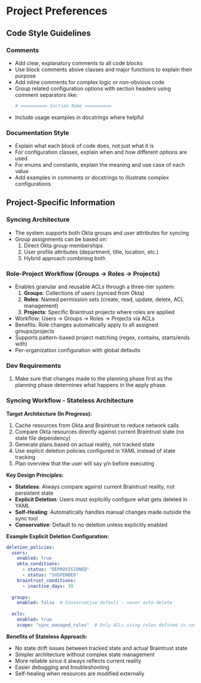# Project Preferences

## Code Style Guidelines

### Comments
- Add clear, explanatory comments to all code blocks
- Use block comments above classes and major functions to explain their purpose
- Add inline comments for complex logic or non-obvious code
- Group related configuration options with section headers using comment separators like:
  ```python
  # ========== Section Name ==========
  ```
- Include usage examples in docstrings where helpful

### Documentation Style
- Explain what each block of code does, not just what it is
- For configuration classes, explain when and how different options are used
- For enums and constants, explain the meaning and use case of each value
- Add examples in comments or docstrings to illustrate complex configurations

## Project-Specific Information

### Syncing Architecture
- The system supports both Okta groups and user attributes for syncing
- Group assignments can be based on:
  1. Direct Okta group memberships
  2. User profile attributes (department, title, location, etc.)
  3. Hybrid approach combining both

### Role-Project Workflow (Groups → Roles → Projects)
- Enables granular and reusable ACLs through a three-tier system:
  1. **Groups**: Collections of users (synced from Okta)
  2. **Roles**: Named permission sets (create, read, update, delete, ACL management)
  3. **Projects**: Specific Braintrust projects where roles are applied
- Workflow: Users → Groups → Roles → Projects via ACLs
- Benefits: Role changes automatically apply to all assigned groups/projects
- Supports pattern-based project matching (regex, contains, starts/ends with)
- Per-organization configuration with global defaults

### Dev Requirements
1. Make sure that changes made to the planning phase first as the planning phase determines what happens in the apply phase.

### Syncing Workflow - Stateless Architecture
**Target Architecture (In Progress):**
1. Cache resources from Okta and Braintrust to reduce network calls
2. Compare Okta resources directly against current Braintrust state (no state file dependency)
3. Generate plans based on actual reality, not tracked state
4. Use explicit deletion policies configured in YAML instead of state tracking
5. Plan overview that the user will say y/n before executing

**Key Design Principles:**
- **Stateless**: Always compare against current Braintrust reality, not persistent state
- **Explicit Deletion**: Users must explicitly configure what gets deleted in YAML
- **Self-Healing**: Automatically handles manual changes made outside the sync tool
- **Conservative**: Default to no deletion unless explicitly enabled

**Example Explicit Deletion Configuration:**
```yaml
deletion_policies:
  users:
    enabled: true
    okta_conditions:
      - status: "DEPROVISIONED"
      - status: "SUSPENDED"
    braintrust_conditions:
      - inactive_days: 30
  
  groups:
    enabled: false  # Conservative default - never auto-delete
  
  acls:
    enabled: true
    scope: "sync_managed_roles"  # Only ACLs using roles defined in config
```

**Benefits of Stateless Approach:**
- No state drift issues between tracked state and actual Braintrust state
- Simpler architecture without complex state management
- More reliable since it always reflects current reality
- Easier debugging and troubleshooting
- Self-healing when resources are modified externally 